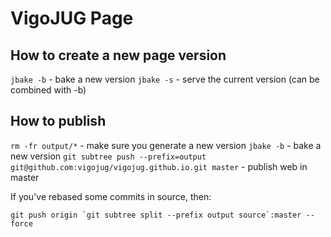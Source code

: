 # VigoJUG Page

## How to create a new page version

`jbake -b` - bake a new version
`jbake -s` - serve the current version (can be combined with -b)

## How to publish

`rm -fr output/*` - make sure you generate a new version
`jbake -b` - bake a new version
`git subtree push --prefix=output git@github.com:vigojug/vigojug.github.io.git master` - publish web in master

If you've rebased some commits in source, then:

```
git push origin `git subtree split --prefix output source`:master --force
```


